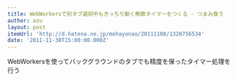 ```yaml
---
title: WebWorkersで別タブ選択中もきっちり動く無敵タイマーをつくる - つまみ食う
author: azu
layout: post
itemUrl: 'http://d.hatena.ne.jp/mohayonao/20111108/1320756534'
date: '2011-11-30T15:00:00.000Z'
---
```

WebWorkersを使ってバックグラウンドのタブでも精度を保ったタイマー処理を行う

